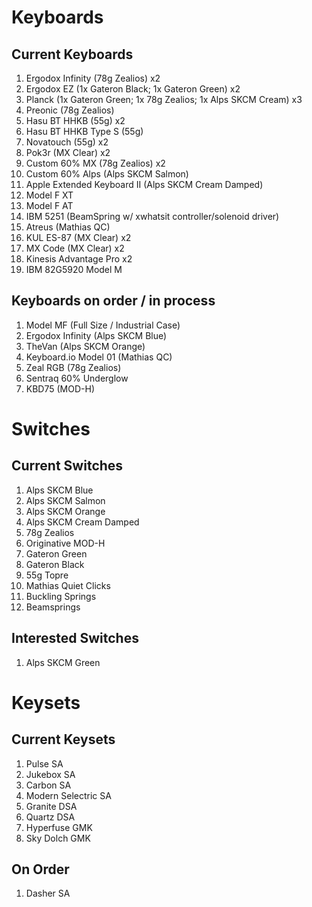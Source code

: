 # Keyboards
## Current Keyboards
1. Ergodox Infinity (78g Zealios) x2
1. Ergodox EZ (1x Gateron Black; 1x Gateron Green) x2
1. Planck (1x Gateron Green; 1x 78g Zealios; 1x Alps SKCM Cream) x3
1. Preonic (78g Zealios)
1. Hasu BT HHKB (55g) x2
1. Hasu BT HHKB Type S (55g)
1. Novatouch (55g) x2
1. Pok3r (MX Clear) x2
1. Custom 60% MX (78g Zealios) x2
1. Custom 60% Alps (Alps SKCM Salmon)
1. Apple Extended Keyboard II (Alps SKCM Cream Damped)
1. Model F XT
1. Model F AT
1. IBM 5251 (BeamSpring w/ xwhatsit controller/solenoid driver)
1. Atreus (Mathias QC)
1. KUL ES-87 (MX Clear) x2
1. MX Code (MX Clear) x2
1. Kinesis Advantage Pro x2
1. IBM 82G5920 Model M

## Keyboards on order / in process
1. Model MF (Full Size / Industrial Case)
1. Ergodox Infinity (Alps SKCM Blue)
1. TheVan (Alps SKCM Orange)
1. Keyboard.io Model 01 (Mathias QC)
1. Zeal RGB (78g Zealios)
1. Sentraq 60% Underglow
1. KBD75 (MOD-H)

# Switches
## Current Switches
1. Alps SKCM Blue
1. Alps SKCM Salmon
1. Alps SKCM Orange
1. Alps SKCM Cream Damped
1. 78g Zealios
1. Originative MOD-H
1. Gateron Green
1. Gateron Black
1. 55g Topre
1. Mathias Quiet Clicks
1. Buckling Springs
1. Beamsprings

## Interested Switches
1. Alps SKCM Green

# Keysets
## Current Keysets
1. Pulse SA
1. Jukebox SA
1. Carbon SA
1. Modern Selectric SA
1. Granite DSA
1. Quartz DSA
1. Hyperfuse GMK
1. Sky Dolch GMK

## On Order
1. Dasher SA

